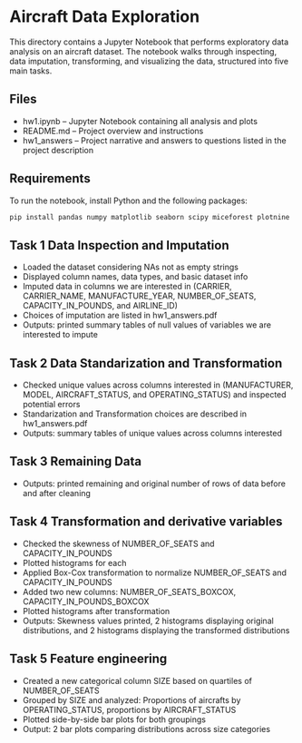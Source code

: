 # Aircraft Data Exploration
This directory contains a Jupyter Notebook that performs exploratory data analysis on an aircraft dataset. The notebook walks through inspecting, data imputation, transforming, and visualizing the data, structured into five main tasks.

## Files

- hw1.ipynb – Jupyter Notebook containing all analysis and plots
- README.md – Project overview and instructions
- hw1_answers – Project narrative and answers to questions listed in the project description


## Requirements

To run the notebook, install Python and the following packages:

```bash
pip install pandas numpy matplotlib seaborn scipy miceforest plotnine

```

## Task 1 Data Inspection and Imputation
- Loaded the dataset considering NAs not as empty strings
- Displayed column names, data types, and basic dataset info
- Imputed data in columns we are interested in (CARRIER, CARRIER_NAME, MANUFACTURE_YEAR, NUMBER_OF_SEATS, CAPACITY_IN_POUNDS, and AIRLINE_ID)
- Choices of imputation are listed in hw1_answers.pdf
- Outputs: printed summary tables of null values of variables we are interested to impute 

## Task 2 Data Standarization and Transformation
- Checked unique values across columns interested in (MANUFACTURER, MODEL, AIRCRAFT_STATUS, and OPERATING_STATUS) and inspected potential errors
- Standarization and Transformation choices are described in hw1_answers.pdf
- Outputs: summary tables of unique values across columns interested 

## Task 3 Remaining Data
- Outputs: printed remaining and original number of rows of data before and after cleaning

## Task 4 Transformation and derivative variables
- Checked the skewness of NUMBER_OF_SEATS and CAPACITY_IN_POUNDS
- Plotted histograms for each
- Applied Box-Cox transformation to normalize NUMBER_OF_SEATS and CAPACITY_IN_POUNDS
- Added two new columns: NUMBER_OF_SEATS_BOXCOX, CAPACITY_IN_POUNDS_BOXCOX
- Plotted histograms after transformation
- Outputs: Skewness values printed, 2 histograms displaying original distributions, and 2 histograms displaying the transformed distributions

## Task 5 Feature engineering
- Created a new categorical column SIZE based on quartiles of NUMBER_OF_SEATS
- Grouped by SIZE and analyzed: Proportions of aircrafts by OPERATING_STATUS, proportions by AIRCRAFT_STATUS
- Plotted side-by-side bar plots for both groupings
- Output: 2 bar plots comparing distributions across size categories



